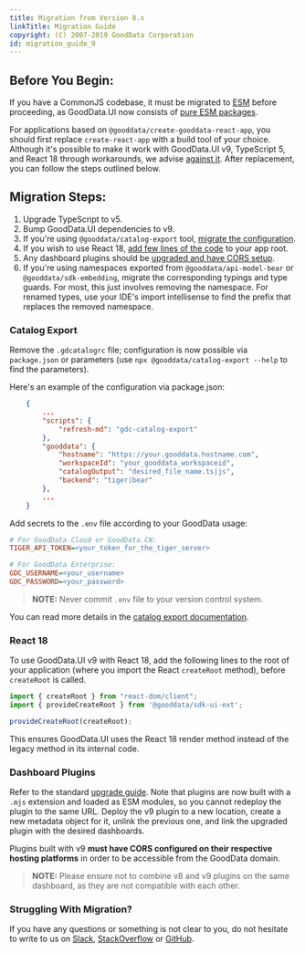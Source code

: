```yaml
---
title: Migration from Version 8.x
linkTitle: Migration Guide
copyright: (C) 2007-2019 GoodData Corporation
id: migration_guide_9
---
```


## Before You Begin:
If you have a CommonJS codebase, it must be migrated to [ESM](https://nodejs.org/api/esm.html) before proceeding, as GoodData.UI now consists of [pure ESM packages](https://gist.github.com/sindresorhus/a39789f98801d908bbc7ff3ecc99d99c).

For applications based on `@gooddata/create-gooddata-react-app`, you should first replace `create-react-app` with a build tool of your choice. Although it's possible to make it work with GoodData.UI v9, TypeScript 5, and React 18 through workarounds, we advise [against it](https://github.com/facebook/create-react-app/issues/13072). After replacement, you can follow the steps outlined below.

## Migration Steps:

1. Upgrade TypeScript to v5.
2. Bump GoodData.UI dependencies to v9.
3. If you're using `@gooddata/catalog-export` tool, [migrate the configuration](#catalog-export).
4. If you wish to use React 18, [add few lines of the code](#react-18) to your app root.
5. Any dashboard plugins should be [upgraded and have CORS setup](#dashboard-plugins-upgrade).
6. If you're using namespaces exported from `@gooddata/api-model-bear` or `@gooddata/sdk-embedding`, migrate the corresponding typings and type guards. For most, this just involves removing the namespace. For renamed types, use your IDE's import intellisense to find the prefix that replaces the removed namespace.

### Catalog Export
Remove the `.gdcatalogrc` file; configuration is now possible via `package.json` or parameters (use `npx @gooddata/catalog-export --help` to find the parameters).

Here's an example of the configuration via package.json:
```json
    {
        ...
        "scripts": {
            "refresh-md": "gdc-catalog-export"
        },
        "gooddata": {
            "hostname": "https://your.gooddata.hostname.com",
            "workspaceId": "your_gooddata_workspaceid",
            "catalogOutput": "desired_file_name.ts|js",
            "backend": "tiger|bear"
        },
        ...
    }
```

Add secrets to the `.env` file according to your GoodData usage:

```ini
# For GoodData.Cloud or GoodData.CN:
TIGER_API_TOKEN=<your_token_for_the_tiger_server>

# For GoodData Enterprise:
GDC_USERNAME=<your_username>
GDC_PASSWORD=<your_password>
```

> **NOTE:** Never commit `.env` file to your version control system.

You can read more details in the [catalog export documentation](../../learn/visualize_data/export_catalog/).

### React 18
To use GoodData.UI v9 with React 18, add the following lines to the root of your application (where you import the React `createRoot` method), before `createRoot` is called.

```js
import { createRoot } from "react-dom/client";
import { provideCreateRoot } from '@gooddata/sdk-ui-ext';

provideCreateRoot(createRoot);
```

This ensures GoodData.UI uses the React 18 render method instead of the legacy method in its internal code.

### Dashboard Plugins
Refer to the standard [upgrade guide](upgrade_dashboard_plugins). Note that plugins are now built with a `.mjs` extension and loaded as ESM modules, so you cannot redeploy the plugin to the same URL. Deploy the v9 plugin to a new location, create a new metadata object for it, unlink the previous one, and link the upgraded plugin with the desired dashboards.

Plugins built with v9 **must have CORS configured on their respective hosting platforms** in order to be accessible from the GoodData domain.

> **NOTE:** Please ensure not to combine v8 and v9 plugins on the same dashboard, as they are not compatible with each other.

### Struggling With Migration? 
If you have any questions or something is not clear to you, do not hesitate to write to us on [Slack](https://www.gooddata.com/slack/), [StackOverflow](https://stackoverflow.com/questions/tagged/gooddata) or [GitHub](https://github.com/gooddata/gooddata-ui-sdk).